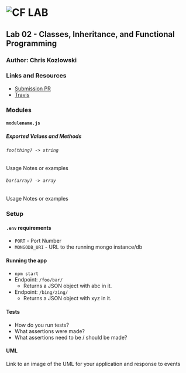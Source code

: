 ![CF](http://i.imgur.com/7v5ASc8.png) LAB
=================================================

## Lab 02 - Classes, Inheritance, and Functional Programming

### Author: Chris Kozlowski

### Links and Resources
* [Submission PR](https://github.com/401-advanced-javascript-cdk/lab02-classes-inheritance-functional-programming/pull/1)
* [Travis](http://xyz.com)

### Modules
#### `modulename.js`
##### Exported Values and Methods

###### `foo(thing) -> string`
Usage Notes or examples

###### `bar(array) -> array`
Usage Notes or examples

### Setup
#### `.env` requirements
* `PORT` - Port Number
* `MONGODB_URI` - URL to the running mongo instance/db

#### Running the app
* `npm start`
* Endpoint: `/foo/bar/`
  * Returns a JSON object with abc in it.
* Endpoint: `/bing/zing/`
  * Returns a JSON object with xyz in it.
  
#### Tests
* How do you run tests?
* What assertions were made?
* What assertions need to be / should be made?

#### UML
Link to an image of the UML for your application and response to events
